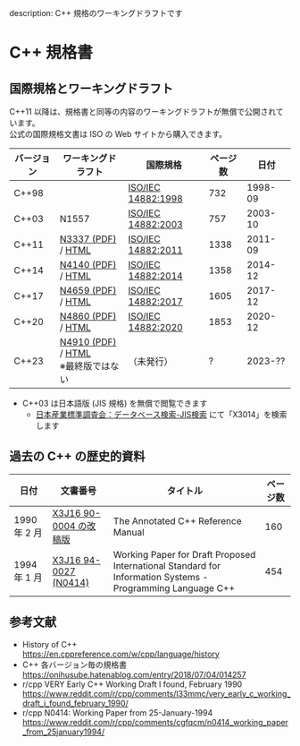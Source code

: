 description: C++ 規格のワーキングドラフトです

# C++ 規格書

## 国際規格とワーキングドラフト

C++11 以降は、規格書と同等の内容のワーキングドラフトが無償で公開されています。  
公式の国際規格文書は ISO の Web サイトから購入できます。

| バージョン | ワーキングドラフト                                                                                  | 国際規格                                                         | ページ数 | 日付      |
|-------|--------------------------------------------------------------------------------------------|---------------------------------------------------------------|------|---------|
| C++98 |                                                                                            | [ISO/IEC 14882:1998](https://www.iso.org/standard/25845.html) | 732  | 1998-09 |
| C++03 | N1557                                                                                      | [ISO/IEC 14882:2003](https://www.iso.org/standard/38110.html) | 757  | 2003-10 |
| C++11 | [N3337 (PDF)](http://wg21.link/n3337) / [HTML](https://timsong-cpp.github.io/cppwp/n3337/) | [ISO/IEC 14882:2011](https://www.iso.org/standard/50372.html) | 1338 | 2011-09 |
| C++14 | [N4140 (PDF)](http://wg21.link/n4140) / [HTML](https://timsong-cpp.github.io/cppwp/n4140/) | [ISO/IEC 14882:2014](https://www.iso.org/standard/64029.html) | 1358 | 2014-12 |
| C++17 | [N4659 (PDF)](http://wg21.link/n4659) / [HTML](https://timsong-cpp.github.io/cppwp/n4659/) | [ISO/IEC 14882:2017](https://www.iso.org/standard/68564.html) | 1605 | 2017-12 |
| C++20 | [N4860 (PDF)](https://isocpp.org/files/papers/N4860.pdf) / [HTML](https://timsong-cpp.github.io/cppwp/n4861/) | [ISO/IEC 14882:2020](https://www.iso.org/standard/79358.html) | 1853 | 2020-12 |
| C++23 | [N4910 (PDF)](http://wg21.link/n4910) / [HTML](http://eel.is/c++draft/)<br>※最終版ではない | （未発行）                                                    | ?    | 2023-?? |

- C++03 は日本語版 (JIS 規格) を無償で閲覧できます
    - [日本産業標準調査会：データベース検索-JIS検索](https://www.jisc.go.jp/app/jis/general/GnrJISSearch.html) にて「X3014」を検索します

## 過去の C++ の歴史的資料

| 日付         | 文書番号                                                                                                        | タイトル                                                                                                       | ページ数 |
|------------|-------------------------------------------------------------------------------------------------------------|------------------------------------------------------------------------------------------------------------|------|
| 1990 年 2 月 | [X3J16 90-0004 の改稿版](https://drive.google.com/file/d/1XNzsgWMk0wfFOa5kjN9OV5a-04ttrdjE/view?usp=sharing)    | The Annotated C++ Reference Manual                                                                         | 160  |
| 1994 年 1 月 | [X3J16 94-0027 (N0414)](https://drive.google.com/file/d/1EDQvAQSrQXHbUdN1Al7EvuOlIEhg1Hdl/view?usp=sharing) | Working Paper for Draft Proposed International Standard for Information Systems - Programming Language C++ | 454  |


## 参考文献

- History of C++  
    https://en.cppreference.com/w/cpp/language/history
- C++ 各バージョン毎の規格書  
    https://onihusube.hatenablog.com/entry/2018/07/04/014257
- r/cpp VERY Early C++ Working Draft I found, February 1990
    https://www.reddit.com/r/cpp/comments/l33mmc/very_early_c_working_draft_i_found_february_1990/
- r/cpp N0414: Working Paper from 25-January-1994
    https://www.reddit.com/r/cpp/comments/cgfqcm/n0414_working_paper_from_25january1994/

